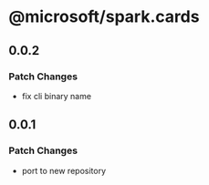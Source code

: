 # @microsoft/spark.cards

## 0.0.2

### Patch Changes

- fix cli binary name

## 0.0.1

### Patch Changes

- port to new repository
